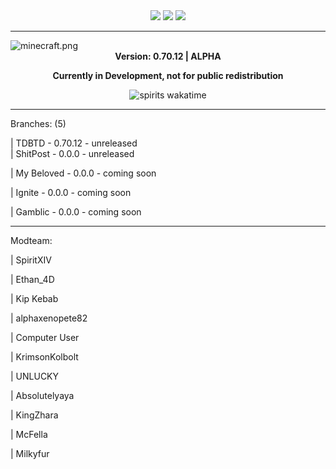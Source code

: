 <div align="center">
<img src="https://img.shields.io/badge/A%20Connection%20of%20Koil-222222"/>  <img src="https://img.shields.io/badge/Alpha%200.70.12-888888"/>  <img src="https://img.shields.io/github/license/SpiritXIV/the-shit-of-crypt"/>
  <hr>
</div>
<img align="center" src="https://github.com/SpiritXIV/the-shit-of-crypt/blob/main/src/client/resources/assets/minecraft/textures/gui/title/minecraft.png?raw=true" alt="minecraft.png"/>
<div align="center"><b>Version: 0.70.12 | ALPHA <p>Currently in Development, not for public redistribution</p></b></div>
<p></p>
<div align="center"><img src="https://wakatime.com/badge/github/SpiritXIV/minceraft.svg" alt="spirits wakatime"></div>
  
<hr>
  <p>Branches: (5)</p>
  | TDBTD - 0.70.12 - unreleased<br>
  | ShitPost - 0.0.0 - unreleased
  <p>| My Beloved - 0.0.0 - coming soon</p>
  <p>| Ignite - 0.0.0 - coming soon</p>
  <p>| Gamblic - 0.0.0 - coming soon</p>
<hr>
  <p>Modteam:</p>
  <p>| SpiritXIV</p>
  <p>| Ethan_4D</p>
  <p>| Kip Kebab</p>
  <p>| alphaxenopete82</p>
  <p>| Computer User</p>
  <p>| KrimsonKolbolt</p>
  <p>| UNLUCKY</p>
  <p>| Absolutelyaya</p>
  <p>| KingZhara</p>
  <p>| McFella</p>
  <p>| Milkyfur</p>
<br>